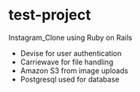 # test-project
Instagram_Clone using Ruby on Rails
- Devise for user authentication
- Carriewave for file handling
- Amazon S3 from image uploads
- Postgresql used for database
